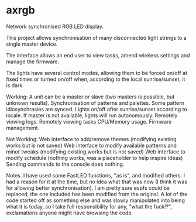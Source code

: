 # axrgb
Network synchronised RGB LED display.

This project allows synchronisation of many disconnected light strings to a single master device. 

The interface allows an end user to view tasks, amend wireless settings and manage the firmware. 

The lights have several control modes, allowing them to be forced on/off at fixed times or turned on/off when, according to the local sunrise/sunset, it is dark.

Working:
A unit can be a master or slave (two masters is possible, but unknown results).
Synchronisation of patterns and palettes.
Some pattern idiosynchrasies are synced.
Lights on/off after sunrise/sunset according to locale.
If master is not available, lights will run autonomously.
Remotely viewing logs.
Remotely viewing tasks CPU/Memory usage.
Firmware management.

Not Working:
Web interface to add/remove themes (modifying existing works but is not saved)
Web interface to modify available patterns and minor tweaks (modifying existing works but is not saved)
Web interface to modify schedule (nothing works, was a placeholder to help inspire ideas)
Sending commands to the console does nothing.

Notes.
I have used some FastLED functions, "as is", and modified others. I had a reason for it at the time, but no idea what that was now (I think it was for allowing better synchronisation). I am pretty sure espfs could be replaced, the one included has been modified from the original. A lot of the code started off as something else and was slowly manipulated into being what it is today, so I take full responsibility for any, "what the fuck!?", exclamations anyone might have browsing the code.
